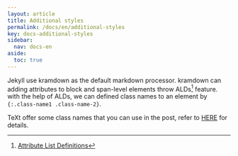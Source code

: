 ```yaml
---
layout: article
title: Additional styles
permalink: /docs/en/additional-styles
key: docs-additional-styles
sidebar:
  nav: docs-en
aside:
  toc: true
---
```


Jekyll use kramdown as the default markdown processor. kramdown can adding attributes to block and span-level elements throw ALDs[^ALDs] feature. with the help of ALDs, we can defined class names to an element by `{:.class-name1 .class-name-2}`.

TeXt offer some class names that you can use in the post, refer to [HERE](https://tianqi.name/jekyll-TeXt-theme/test/2017/08/08/additional-styles.html) for details.

[^ALDs]: [Attribute List Definitions](https://kramdown.gettalong.org/syntax.html#attribute-list-definitions)